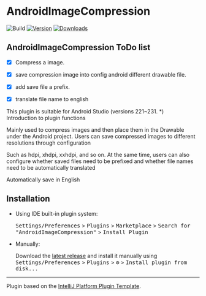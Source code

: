 # AndroidImageCompression

![Build](https://github.com/openJK-dev/PictureZipPlugin/workflows/Build/badge.svg)
[![Version](https://img.shields.io/jetbrains/plugin/v/PLUGIN_ID.svg)](https://plugins.jetbrains.com/plugin/PLUGIN_ID)
[![Downloads](https://img.shields.io/jetbrains/plugin/d/PLUGIN_ID.svg)](https://plugins.jetbrains.com/plugin/PLUGIN_ID)
## AndroidImageCompression ToDo list
- [x] Compress a image.
- [x] save compression image into config android different drawable file.
- [x] add save file a prefix.
- [x] translate file name to english


<!-- Plugin description -->
This plugin is suitable for Android Studio (versions 221~231. *)<br>Introduction to plugin functions<br>

Mainly used to compress images and then place them in the Drawable under the Android project. Users can save compressed images to different resolutions through configuration

Such as hdpi, xhdpi, xxhdpi, and so on. At the same time, users can also configure whether saved files need to be prefixed and whether file names need to be automatically translated

Automatically save in English
<!-- Plugin description end -->

## Installation

- Using IDE built-in plugin system:
  
  <kbd>Settings/Preferences</kbd> > <kbd>Plugins</kbd> > <kbd>Marketplace</kbd> > <kbd>Search for "AndroidImageCompression"</kbd> >
  <kbd>Install Plugin</kbd>
  
- Manually:

  Download the [latest release](https://github.com/openJK-dev/PictureZipPlugin/releases/latest) and install it manually using
  <kbd>Settings/Preferences</kbd> > <kbd>Plugins</kbd> > <kbd>⚙️</kbd> > <kbd>Install plugin from disk...</kbd>


---
Plugin based on the [IntelliJ Platform Plugin Template][template].

[template]: https://github.com/JetBrains/intellij-platform-plugin-template
[docs:plugin-description]: https://plugins.jetbrains.com/docs/intellij/plugin-user-experience.html#plugin-description-and-presentation